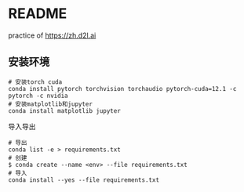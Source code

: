 # README

practice of <https://zh.d2l.ai>

## 安装环境

```shell
# 安装torch cuda
conda install pytorch torchvision torchaudio pytorch-cuda=12.1 -c pytorch -c nvidia
# 安装matplotlib和jupyter
conda install matplotlib jupyter
```

导入导出

```shell
# 导出
conda list -e > requirements.txt
# 创建
$ conda create --name <env> --file requirements.txt
# 导入
conda install --yes --file requirements.txt
```
